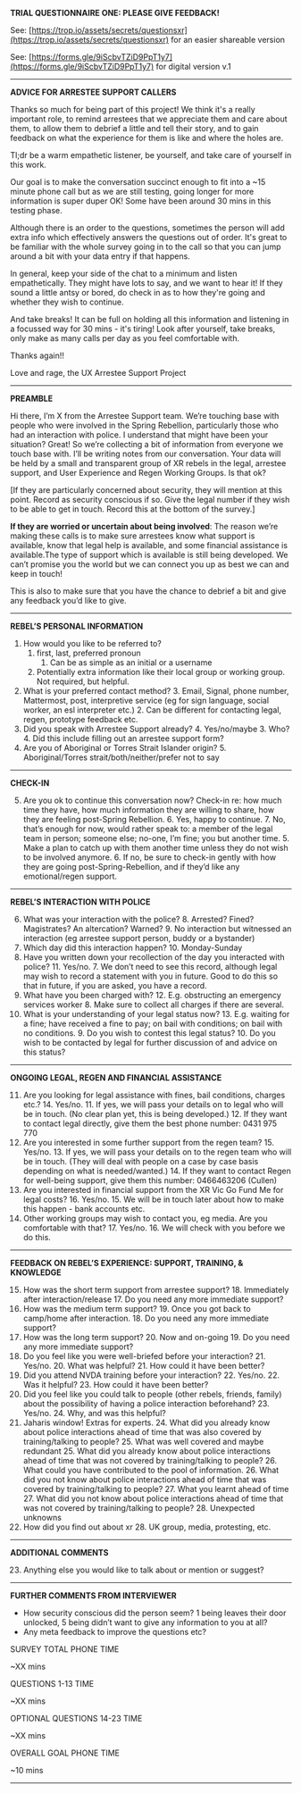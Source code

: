 

**TRIAL QUESTIONNAIRE ONE: PLEASE GIVE FEEDBACK!**

See: [https://trop.io/assets/secrets/questionsxr](https://trop.io/assets/secrets/questionsxr) for an easier shareable version

See: [https://forms.gle/9iScbvTZiD9PpT1y7](https://forms.gle/9iScbvTZiD9PpT1y7) for digital version v.1



---


**ADVICE FOR ARRESTEE SUPPORT CALLERS**

Thanks so much for being part of this project! We think it's a really important role, to remind arrestees that we appreciate them and care about them, to allow them to debrief a little and tell their story, and to gain feedback on what the experience for them is like and where the holes are.

Tl;dr be a warm empathetic listener, be yourself, and take care of yourself in this work.

Our goal is to make the conversation succinct enough to fit into a ~15 minute phone call but as we are still testing, going longer for more information is super duper OK! Some have been around 30 mins in this testing phase.

Although there is an order to the questions, sometimes the person will add extra info which effectively answers the questions out of order. It's great to be familiar with the whole survey going in to the call so that you can jump around a bit with your data entry if that happens.

In general, keep your side of the chat to a minimum and listen empathetically. They might have lots to say, and we want to hear it! If they sound a little antsy or bored, do check in as to how they're going and whether they wish to continue.

And take breaks! It can be full on holding all this information and listening in a  focussed way for 30 mins - it's tiring! Look after yourself, take breaks, only make as many calls per day as you feel comfortable with.

Thanks again!!

Love and rage, the UX Arrestee Support Project



---


**PREAMBLE**

Hi there, I’m X from the Arrestee Support team. We’re touching base with people who were involved in the Spring Rebellion, particularly those who had an interaction with police. I understand that might have been your situation? Great! So we’re collecting a bit of information from everyone we touch base with. I’ll be writing notes from our conversation. Your data will be held by a small and transparent group of XR rebels in the legal, arrestee support, and User Experience and Regen Working Groups. Is that ok?

[If they are particularly concerned about security, they will mention at this point. Record as security conscious if so. Give the legal number if they wish to be able to get in touch. Record this at the bottom of the survey.]

**If they are worried or uncertain about being involved**: The reason we’re making these calls is to make sure arrestees know what support is available, know that legal help is available, and some financial assistance is available.The type of support which is available is still being developed. We can’t promise you the world but we can connect you up as best we can and keep in touch!

This is also to make sure that you have the chance to debrief a bit and give any feedback you’d like to give.



---


**REBEL’S PERSONAL INFORMATION**



1. How would you like to be referred to?
    1. first, last, preferred pronoun
        1. Can be as simple as an initial or a username
    2. Potentially extra information like their local group or working group. Not required, but helpful.
2. What is your preferred contact method?
    3. Email, Signal, phone number, Mattermost, post, interpretive service (eg for sign language, social worker, an esl interpreter etc.)
        2. Can be different for contacting legal, regen, prototype feedback etc.
3. Did you speak with Arrestee Support already?
    4. Yes/no/maybe
        3. Who?
        4. Did this include filling out an arrestee support form?
4. Are you of Aboriginal or Torres Strait Islander origin?
    5. Aboriginal/Torres strait/both/neither/prefer not to say



---


**CHECK-IN**



5. Are you ok to continue this conversation now? Check-in re: how much time they have, how much information they are willing to share, how they are feeling post-Spring Rebellion.
    6. Yes, happy to continue.
    7. No, that’s enough for now, would rather speak to: a member of the legal team in person; someone else; no-one, I’m fine; you but another time.
        5. Make a plan to catch up with them another time unless they do not wish to be involved anymore.
        6. If no, be sure to check-in gently with how they are going post-Spring-Rebellion, and if they’d like any emotional/regen support.



---


**REBEL’S INTERACTION WITH POLICE**



6. What was your interaction with the police?
    8. Arrested? Fined? Magistrates? An altercation? Warned?
    9. No interaction but witnessed an interaction (eg arrestee support person, buddy or a bystander)
7. Which day did this interaction happen?
    10. Monday-Sunday
8. Have you written down your recollection of the day you interacted with police?
    11. Yes/no.
        7. We don’t need to see this record, although legal may wish to record a statement with you in future. Good to do this so that in future, if you are asked, you have a record.
9. What have you been charged with?
    12. E.g. obstructing an emergency services worker
        8. Make sure to collect all charges if there are several.
10. What is your understanding of your legal status now?
    13. E.g. waiting for a fine; have received a fine to pay; on bail with conditions; on bail with no conditions.
        9. Do you wish to contest this legal status?
        10. Do you wish to be contacted by legal for further discussion of and advice on this status?



---


**ONGOING LEGAL, REGEN AND FINANCIAL ASSISTANCE**



11. Are you looking for legal assistance with fines, bail conditions, charges etc.?
    14. Yes/no.
        11. If yes, we will pass your details on to legal who will be in touch. (No clear plan yet, this is being developed.)
        12. If they want to contact legal directly, give them the best phone number: 0431 975 770
12. Are you interested in some further support from the regen team?
    15. Yes/no.
        13. If yes, we will pass your details on to the regen team who will be in touch. (They will deal with people on a case by case basis depending on what is needed/wanted.)
        14. If they want to contact Regen for well-being support, give them this number: 0466463206 (Cullen)
13. Are you interested in financial support from the XR Vic Go Fund Me for legal costs?
    16. Yes/no.
        15. We will be in touch later about how to make this happen - bank accounts etc.
14. Other working groups may wish to contact you, eg media. Are you comfortable with that?
    17. Yes/no.
        16. We will check with you before we do this.



---


**FEEDBACK ON REBEL’S EXPERIENCE: SUPPORT, TRAINING, & KNOWLEDGE**



15. How was the short term support from arrestee support?
    18. Immediately after interaction/release
        17. Do you need any more immediate support?
16. How was the medium term support?
    19. Once you got back to camp/home after interaction.
        18. Do you need any more immediate support?
17. How was the long term support?
    20. Now and on-going
        19. Do you need any more immediate support?
18. Do you feel like you were well-briefed before your interaction?
    21. Yes/no.
        20. What was helpful?
        21. How could it have been better?
19. Did you attend NVDA training before your interaction?
    22. Yes/no.
        22. Was it helpful?
        23. How could it have been better?
20. Did you feel like you could talk to people (other rebels, friends, family) about the possibility of having a police interaction beforehand?
    23. Yes/no.
        24. Why, and was this helpful?
21. Jaharis window! Extras for experts.
    24. What did you already know about police interactions ahead of time that was also covered by training/talking to people?
        25. What was well covered and maybe redundant
    25. What did you already know about police interactions ahead of time that was not covered by training/talking to people?
        26. What could you have contributed to the pool of information.
    26. What did you not know about police interactions ahead of time that was covered by training/talking to people?
        27. What you learnt ahead of time
    27. What did you not know about police interactions ahead of time that was not covered by training/talking to people?
        28. Unexpected unknowns
22. How did you find out about xr
    28. UK group, media, protesting, etc.



---


**ADDITIONAL COMMENTS**



23. Anything else you would like to talk about or mention or suggest?



---


**FURTHER COMMENTS FROM INTERVIEWER**



*   How security conscious did the person seem? 1 being leaves their door unlocked, 5 being didn’t want to give any information to you at all?
*   Any meta feedback to improve the questions etc?

SURVEY TOTAL PHONE TIME

~XX mins

QUESTIONS 1-13 TIME

~XX mins

OPTIONAL QUESTIONS 14-23 TIME

~XX mins

OVERALL GOAL PHONE TIME

~10 mins



---
